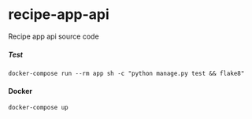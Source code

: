 # recipe-app-api
Recipe app api source code

##### Test

```
docker-compose run --rm app sh -c "python manage.py test && flake8"
```
#### Docker
```
docker-compose up
```